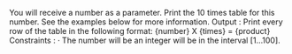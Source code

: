 You will receive a number as a parameter. Print the 10 times table for this number. See the examples below for more information.
Output :
Print every row of the table in the following format:
{number} X {times} = {product}
Constraints :
·	The number will be an integer will be in the interval [1…100].
